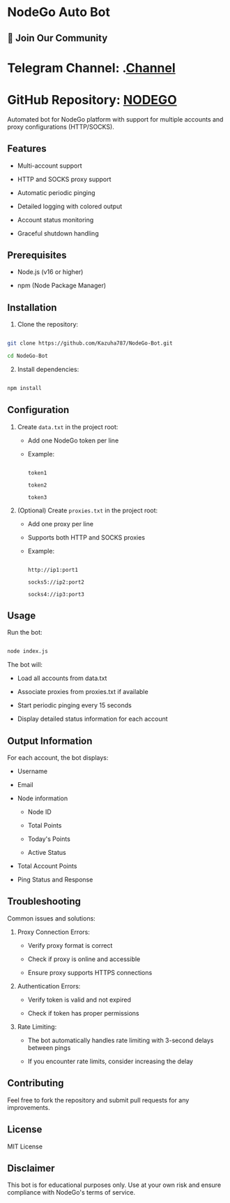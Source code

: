 # NodeGo Auto Bot

## 📢 Join Our Community

# Telegram Channel: .[Channel](https://t.me/Offical_Im_kazuha)
# GitHub Repository: [NODEGO](https://github.com/Kazuha787/NodeGo-Bot.git)

Automated bot for NodeGo platform with support for multiple accounts and proxy configurations (HTTP/SOCKS).



## Features



- Multi-account support

- HTTP and SOCKS proxy support

- Automatic periodic pinging

- Detailed logging with colored output

- Account status monitoring

- Graceful shutdown handling



## Prerequisites



- Node.js (v16 or higher)

- npm (Node Package Manager)



## Installation



1. Clone the repository:

```bash

git clone https://github.com/Kazuha787/NodeGo-Bot.git

cd NodeGo-Bot

```



2. Install dependencies:

```bash

npm install

```



## Configuration



1. Create `data.txt` in the project root:

   - Add one NodeGo token per line

   - Example:

     ```

     token1

     token2

     token3

     ```



2. (Optional) Create `proxies.txt` in the project root:

   - Add one proxy per line

   - Supports both HTTP and SOCKS proxies

   - Example:

     ```

     http://ip1:port1

     socks5://ip2:port2

     socks4://ip3:port3

     ```



## Usage



Run the bot:

```bash

node index.js

```



The bot will:

- Load all accounts from data.txt

- Associate proxies from proxies.txt if available

- Start periodic pinging every 15 seconds

- Display detailed status information for each account



## Output Information



For each account, the bot displays:

- Username

- Email

- Node information

  - Node ID

  - Total Points

  - Today's Points

  - Active Status

- Total Account Points

- Ping Status and Response



## Troubleshooting



Common issues and solutions:



1. Proxy Connection Errors:

   - Verify proxy format is correct

   - Check if proxy is online and accessible

   - Ensure proxy supports HTTPS connections



2. Authentication Errors:

   - Verify token is valid and not expired

   - Check if token has proper permissions



3. Rate Limiting:

   - The bot automatically handles rate limiting with 3-second delays between pings

   - If you encounter rate limits, consider increasing the delay



## Contributing



Feel free to fork the repository and submit pull requests for any improvements.



## License



MIT License



## Disclaimer



This bot is for educational purposes only. Use at your own risk and ensure compliance with NodeGo's terms of service.
